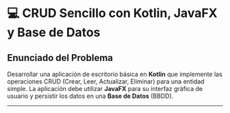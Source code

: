 # 💻 CRUD Sencillo con Kotlin, JavaFX y Base de Datos

## Enunciado del Problema

Desarrollar una aplicación de escritorio básica en **Kotlin** que implemente las operaciones CRUD (Crear, Leer, Actualizar, Eliminar) para una entidad simple. La aplicación debe utilizar **JavaFX** para su interfaz gráfica de usuario y persistir los datos en una **Base de Datos** (BBDD).

---